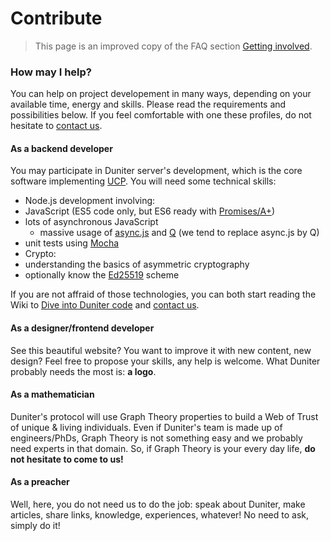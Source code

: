 # Contribute

> This page is an improved copy of the FAQ section [Getting involved](/faq#gettinginvolved).
### How may I help?

You can help on project developement in many ways, depending on your available time, energy and skills. Please read the requirements and possibilities below. If you feel comfortable with one these profiles, do not hesitate to [contact us](/contact).
#### As a backend developer

You may participate in Duniter server's development, which is the core software implementing [UCP](https://github.com/duniter/ucoin/blob/master/doc/Protocol.md). You will need some technical skills:

*   Node.js development involving:
 * JavaScript (ES5 code only, but ES6 ready with [Promises/A+](https://promisesaplus.com/))
 * lots of asynchronous JavaScript
   * massive usage of [async.js](https://github.com/caolan/async) and [Q](https://github.com/kriskowal/q) (we tend to replace async.js by Q)
 * unit tests using [Mocha](https://mochajs.org/)
* Crypto:
 * understanding the basics of asymmetric cryptography
 * optionally know the [Ed25519](http://ed25519.cr.yp.to/) scheme

If you are not affraid of those technologies, you can both start reading the Wiki to [Dive into Duniter code](https://github.com/duniter/ucoin/wiki/Dive-into-the-code) and [contact us](/contact).
#### As a designer/frontend developer

See this beautiful website? You want to improve it with new content, new design? Feel free to propose your skills, any help is welcome. What Duniter probably needs the most is: **a logo**.
#### As a mathematician

Duniter's protocol will use Graph Theory properties to build a Web of Trust of unique & living individuals. Even if Duniter's team is made up of engineers/PhDs, Graph Theory is not something easy and we probably need experts in that domain. So, if Graph Theory is your every day life, **do not hesitate to come to us!**

#### As a preacher

Well, here, you do not need us to do the job: speak about Duniter, make articles, share links, knowledge, experiences, whatever! No need to ask, simply do it! 
